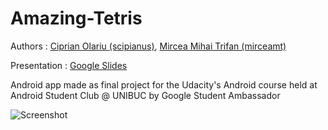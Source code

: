 # Amazing-Tetris

Authors : [Ciprian Olariu (scipianus)](https://github.com/scipianus), [Mircea Mihai Trifan (mirceamt)](https://github.com/mirceamt)

Presentation : [Google Slides](https://docs.google.com/presentation/d/1ZaLlgYVkdUS5ozvCAtkLDqu4wJ1UK00iab1vyHss-dA/edit?usp=sharing)

Android app made as final project for the Udacity's Android course held at Android Student Club @ UNIBUC by Google Student Ambassador

![Screenshot](http://s18.postimg.org/opwe8r8h5/IMG_20150524_WA0004.jpg)
